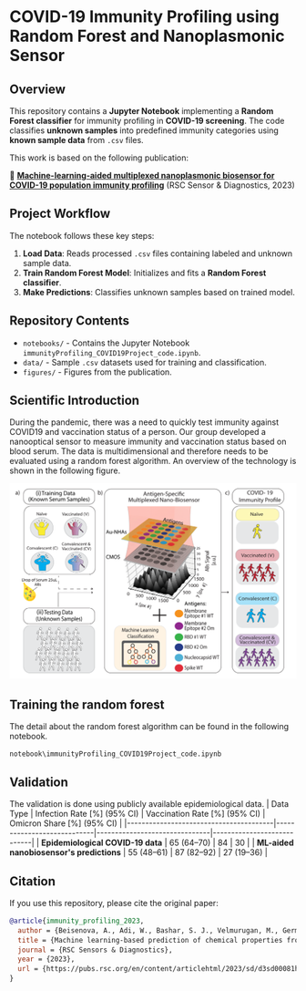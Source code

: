 # COVID-19 Immunity Profiling using Random Forest and Nanoplasmonic Sensor

## Overview
This repository contains a **Jupyter Notebook** implementing a **Random Forest classifier** for immunity profiling in **COVID-19 screening**. The code classifies **unknown samples** into predefined immunity categories using **known sample data** from `.csv` files.

This work is based on the following publication:

🔗 **[Machine-learning-aided multiplexed nanoplasmonic biosensor for COVID-19 population immunity profiling](https://pubs.rsc.org/en/content/articlehtml/2023/sd/d3sd00081h)** (RSC Sensor & Diagnostics, 2023)

## Project Workflow
The notebook follows these key steps:
1. **Load Data**: Reads processed `.csv` files containing labeled and unknown sample data.
2. **Train Random Forest Model**: Initializes and fits a **Random Forest classifier**.
3. **Make Predictions**: Classifies unknown samples based on trained model.

## Repository Contents
- `notebooks/` - Contains the Jupyter Notebook `immunityProfiling_COVID19Project_code.ipynb`.
- `data/` - Sample `.csv` datasets used for training and classification.
- `figures/` - Figures from the publication.

## Scientific Introduction 
During the pandemic, there was a need to quickly test immunity against COVID19 and vaccination status of a person. Our group developed a nanooptical sensor to measure immunity and vaccination status based on blood serum. The data is multidimensional and therefore needs to be evaluated using a random forest algorithm. An overview of the technology is shown in the following figure. 

![Overview](figures/Figure1.png)

## Training the random forest 
The detail about the random forest algorithm can be found in the following notebook. 

```
notebook\immunityProfiling_COVID19Project_code.ipynb
```



## Validation
The validation is done using publicly available epidemiological data. 
| Data Type                             | Infection Rate [%] (95% CI) | Vaccination Rate [%] (95% CI) | Omicron Share [%] (95% CI) |
|----------------------------------------|----------------------------|-------------------------------|----------------------------|
| **Epidemiological COVID-19 data**      | 65 (64–70)                 | 84                            | 30                         |
| **ML-aided nanobiosensor's predictions** | 55 (48–61)                 | 87 (82–92)                    | 27 (19–36)               |



## Citation
If you use this repository, please cite the original paper:
```bibtex
@article{immunity_profiling_2023,
  author = {Beisenova, A., Adi, W., Bashar, S. J., Velmurugan, M., Germanson, K. B., Shelef, M. A., & Yesilkoy, F.},
  title = {Machine learning-based prediction of chemical properties from molecular structures},
  journal = {RSC Sensors & Diagnostics},
  year = {2023},
  url = {https://pubs.rsc.org/en/content/articlehtml/2023/sd/d3sd00081h}
}
```

